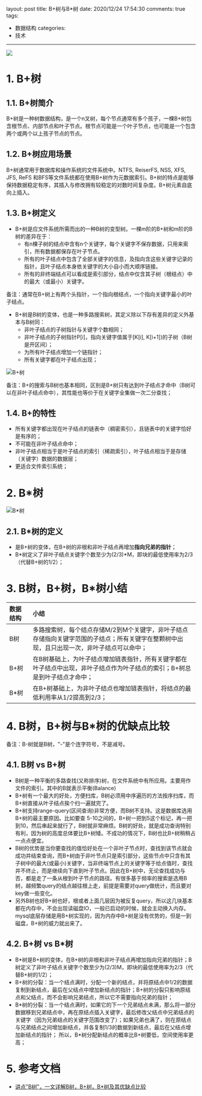layout: post
title: B+树与B*树
date: 2020/12/24 17:54:30
comments: true
tags:
- 数据结构
categories:
- 技术

---
<img src="../../../../uploads/BPlusTree1.jpg" class="full-image" />

# 1. B+树
## 1.1. B+树简介

B+树是一种树数据结构，是一个n叉树，每个节点通常有多个孩子，一棵B+树包含根节点、内部节点和叶子节点。根节点可能是一个叶子节点，也可能是一个包含两个或两个以上孩子节点的节点。

<!-- more -->

## 1.2. B+树应用场景

B+树通常用于数据库和操作系统的文件系统中。NTFS, ReiserFS, NSS, XFS, JFS, ReFS 和BFS等文件系统都在使用B+树作为元数据索引。B+树的特点是能够保持数据稳定有序，其插入与修改拥有较稳定的对数时间复杂度。B+树元素自底向上插入。

## 1.3. B+树定义

- B+树是应文件系统所需而出的一种B树的变型树。一棵m阶的B+树和m阶的B树的差异在于：
  - 有n棵子树的结点中含有n个关键字，每个关键字不保存数据，只用来索引，所有数据都保存在叶子节点。
  - 所有的叶子结点中包含了全部关键字的信息，及指向含这些关键字记录的指针，且叶子结点本身依关键字的大小自小而大顺序链接。
  - 所有的非终端结点可以看成是索引部分，结点中仅含其子树（根结点）中的最大（或最小）关键字。

备注：通常在B+树上有两个头指针，一个指向根结点，一个指向关键字最小的叶子结点。

- B+树是B树的变体，也是一种多路搜索树，其定义除以下存有差异的定义外基本与B树同：
  - 非叶子结点的子树指针与关键字个数相同；
  - 非叶子结点的子树指针P[i]，指向关键字值属于[K[i], K[i+1])的子树（B树是开区间）；
  - 为所有叶子结点增加一个链指针；
  - 所有关键字都在叶子结点出现；

![B+树](../../../../uploads/BPlusTree2.PNG)

备注：B+的搜索与B树也基本相同，区别是B+树只有达到叶子结点才命中（B树可以在非叶子结点命中），其性能也等价于在关键字全集做一次二分查找；

## 1.4. B+的特性

- 所有关键字都出现在叶子结点的链表中（稠密索引），且链表中的关键字恰好是有序的；
- 不可能在非叶子结点命中；
- 非叶子结点相当于是叶子结点的索引（稀疏索引），叶子结点相当于是存储（关键字）数据的数据层；
- 更适合文件索引系统；

# 2. B\*树

![B*树](../../../../uploads/BStartTree.PNG)

## 2.1. B\*树的定义

- 是B+树的变体，在B+树的非根和非叶子结点再增加**指向兄弟的指针**；
- B\*树定义了非叶子结点关键字个数至少为(2/3)\*M，即块的最低使用率为2/3（代替B+树的1/2）；

# 3. B树，B+树，B\*树小结

|数据结构|小结|
| :---- | :---- |
|B树|多路搜索树，每个结点存储M/2到M个关键字，非叶子结点存储指向关键字范围的子结点；所有关键字在整颗树中出现，且只出现一次，非叶子结点可以命中；|
|B+树|在B树基础上，为叶子结点增加链表指针，所有关键字都在叶子结点中出现，非叶子结点作为叶子结点的索引；B+树总是到叶子结点才命中；|
|B\*树|在B+树基础上，为非叶子结点也增加链表指针，将结点的最低利用率从1/2提高到2/3；|

# 4. B树，B+树与B\*树的优缺点比较

备注：B-树就是B树，"-"是个连字符号，不是减号。

## 4.1. B树 vs B+树

- B树是一种平衡的多路查找(又称排序)树，在文件系统中有所应用。主要用作文件的索引。其中的B就表示平衡(Balance)
- B+树有一个最大的好处，方便扫库，B树必须用中序遍历的方法按序扫库，而B+树直接从叶子结点挨个扫一遍就完了。
- B+树支持range-query(区间查询)非常方便，而B树不支持。这是数据库选用B+树的最主要原因。比如要查 5-10之间的，B+树一把到5这个标记，再一把到10，然后串起来就行了，B树就非常麻烦。B树的好处，就是成功查询特别有利，因为树的高度总体要比B+树矮。不成功的情况下，B树也比B+树稍稍占一点点便宜。
- B树的优势是当你要查找的值恰好处在一个非叶子节点时，查找到该节点就会成功并结束查询，而B+树由于非叶节点只是索引部分，这些节点中只含有其子树中的最大(或最小)关键字，当非终端节点上的关键字等于给点值时，查找并不终止，而是继续向下直到叶子节点。因此在B+树中，无论查找成功与否，都是走了一条从根到叶子节点的路径。有很多基于频率的搜索是选用B树，越频繁query的结点越往根上走，前提是需要对query做统计，而且要对key做一些变化。
- 另外B树也好B+树也好，根或者上面几层因为被反复query，所以这几块基本都在内存中，不会出现读磁盘IO，一般已启动的时候，就会主动换入内存。 mysql底层存储是用B+树实现的，因为内存中B+树是没有优势的，但是一到磁盘，B+树的威力就出来了。

## 4.2. B+树 vs B\*树

- B\*树是B+树的变体，在B+树的非根和非叶子结点再增加指向兄弟的指针；B树定义了非叶子结点关键字个数至少为(2/3)M，即块的最低使用率为2/3（代替B+树的1/2）；
- B+树的分裂：当一个结点满时，分配一个新的结点，并将原结点中1/2的数据复制到新结点，最后在父结点中增加新结点的指针；B+树的分裂只影响原结点和父结点，而不会影响兄弟结点，所以它不需要指向兄弟的指针；
- B\*树的分裂：当一个结点满时，如果它的下一个兄弟结点未满，那么将一部分数据移到兄弟结点中，再在原结点插入关键字，最后修改父结点中兄弟结点的关键字（因为兄弟结点的关键字范围改变了）；如果兄弟也满了，则在原结点与兄弟结点之间增加新结点，并各复制1/3的数据到新结点，最后在父结点增加新结点的指针； 所以，B\*树分配新结点的概率比B+树要低，空间使用率更高；

# 5. 参考文档
- [讲点"B树"，一文详解B树，B+树，B\*树及其优缺点比较](https://www.jianshu.com/p/7323130d351b)